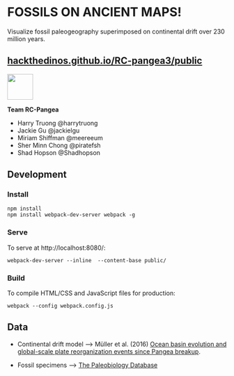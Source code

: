 # FOSSILS ON ANCIENT MAPS!

Visualize fossil paleogeography superimposed on continental drift over 230 million years.

## [hackthedinos.github.io/RC-pangea3/public](http://hackthedinos.github.io/RC-pangea3/public)

<a href='http://www.recurse.com' title='Made with love at the Recurse Center'><img src='https://cloud.githubusercontent.com/assets/2883345/11322974/9e572610-910b-11e5-9775-698cbe868a67.png' height='59px'/></a>

**Team RC-Pangea**
 * Harry Truong @harrytruong 
 * Jackie Gu @jackielgu
 * Miriam Shiffman @meereeum
 * Sher Minn Chong @piratefsh
 * Shad Hopson @Shadhopson

## Development 
### Install
```
npm install
npm install webpack-dev-server webpack -g
```

### Serve

To serve at http://localhost:8080/:

```
webpack-dev-server --inline  --content-base public/ 
```

### Build

To compile HTML/CSS and JavaScript files for production:

```
webpack --config webpack.config.js
```

## Data

* Continental drift model --> Müller et al. (2016) [Ocean basin evolution and global-scale plate reorganization events since Pangea breakup](http://www.earthbyte.org/ocean-basin-evolution-and-global-scale-plate-reorganization-events-since-pangea-breakup/).

* Fossil specimens --> [The Paleobiology Database](https://paleobiodb.org/)
